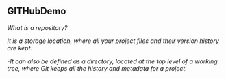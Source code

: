 ## GITHubDemo ##
*What is a repository?*

*It is a storage location, where all your project files and their version history are kept.* 

*-It can also be defined as a directory, located at the top level of a working tree, where Git keeps all the history and metadata for a project.*
